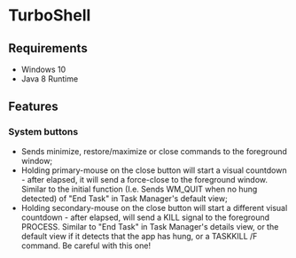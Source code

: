 # TurboShell

## Requirements

* Windows 10
* Java 8 Runtime



## Features

### System buttons

 - Sends minimize, restore/maximize or close commands to the foreground window;
 - Holding primary-mouse on the close button will start a visual countdown - after elapsed, it will send a force-close to the foreground window. Similar to the initial function (I.e. Sends WM_QUIT when no hung detected) of "End Task" in Task Manager's default view;
 - Holding secondary-mouse on the close button will start a different visual countdown - after elapsed, will send a KILL signal to the foreground PROCESS. Similar to "End Task" in Task Manager's details view, or the default view if it detects that the app has hung, or a TASKKILL /F command. Be careful with this one!